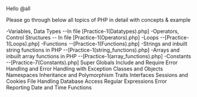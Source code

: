 Hello @all 

Please go through below all topics of PHP in detail with concepts & example

-Variables, Data Types  --In file [Practice-1(Datatypes).php]
-Operators, Control Structures -- In file [Practice-1(Operators).php]
-Loops --[Practice-1(Loops).php]
-Functions --[Practice-1(Functions).php] 
-Strings and inbuilt string functions in PHP --[Practice-1(string_functions).php]
-Arrays and inbuilt array functions in PHP --[Practice-1(array_functions).php]
-Constants --[Practice-7(Constants).php]
Super Globals
Include and Require
Error Handling and Error Handling with Exception
Classes and Objects 
Namespaces
Inheritance and Polymorphism
Traits
Interfaces
Sessions and Cookies
File Handling
Database Access
Regular Expressions
Error Reporting
Date and Time Functions